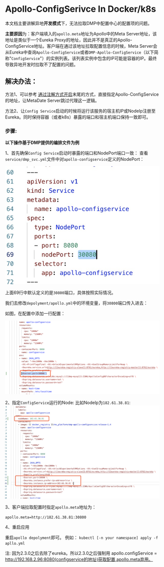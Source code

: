 # Apollo-ConfigSerivce In Docker/k8s

本文档主要讲解异地**开发模式**下，无法拉取DMP中配置中心的配置项的问题。

**主要原因**为：客户端填入的`apollo.meta`地址为Apollo中的Meta Server地址，该地址是类似于一个Eureka Proxy的地址，因此并不是真正的Apollo-ConfigService地址。客户端在通过该地址拉取配置信息的时候，Meta Server会从Eureka中查询`Apollo-ConfigService`或者`DMP-Apollo-ConfigService`（以下简称"`ConfigService`"）的实例列表。该列表实例中包含的IP可能是容器的IP。最终导致异地开发时拉取不了配置的问题。

## 解决办法：

方法1、可以参考 [通过注解方式开启](annotation.md)末尾的方式，直接指定Apollo-ConfigService的地址，让MetaDate Server跳过代理这一逻辑。

方法2、让`Config Service`启动的时候将运行该服务的宿主机IP或NodeIp注册至Eureka。同时保持容器（或者k8s）暴露的端口和宿主机端口保持一致即可。

### 步骤:
**以下操作基于DMP提供的编排文件为例**

1、首先确保`Config Service`启动时暴露的端口和NodePort端口一致：
查看`service/dmp_svc.yml`文件中对`apollo-configservice`定义的NodePort：

![NodePort](./img/service_node_port.jpg)

上面69行中默认定义的是`30800`端口，具体按照实际情况。

我们去修改`depolyment/apollo.yml`中的环境变量，将`30800`端口传入进去：

如图，在配置中添加一行配置：

![server_port](./img/server_port.png)

2、指定`ConfigService`运行的Node:
比如NodeIp为`182.61.38.81`:
![NodeIp](./img/ip_addr.png)

3、客户端拉取配置时指定`apollo.meta`地址为：

`apollo.meta=http://182.61.38.81:30800` 

4、重启应用

重启`apollo depolyment`即可。
例如：
`kubectl [-n your namespace] apply -f apllo.yml`

注: 因为2.3.0之后去除了eureka。所以2.3.0之后强制用 apollo.configService = http://192.168.2.96:8080(configservice的地址)获取配置,apollo.meta弃用。